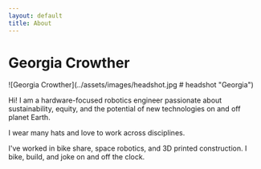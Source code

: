 ```yaml
---
layout: default
title: About
---
```

# Georgia Crowther

![Georgia Crowther](../assets/images/headshot.jpg # headshot "Georgia")

Hi! I am a hardware-focused robotics engineer passionate about sustainability, equity, and the potential of new technologies on and off planet Earth. 

I wear many hats and love to work across disciplines.

I've worked in bike share, space robotics, and 3D printed construction. I bike, build, and joke on and off the clock.